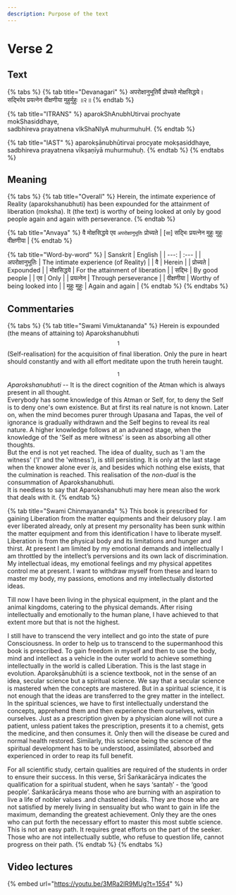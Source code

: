 ```yaml
---
description: Purpose of the text
---
```


# Verse 2

## Text

{% tabs %}
{% tab title="Devanagari" %}
अपरोक्षानुभूतिर्वै प्रोच्यते मोक्षसिद्धये।  
सद्भिरेव प्रयत्नेन वीक्षणीया मुहुर्मुहुः ॥२॥
{% endtab %}

{% tab title="ITRANS" %}
aparokShAnubhUtirvai prochyate mokShasiddhaye,  
sadbhireva prayatnena vIkShaNIyA muhurmuhuH.
{% endtab %}

{% tab title="IAST" %}
aparokṣānubhūtirvai procyate mokṣasiddhaye,  
sadbhireva prayatnena vīkṣaṇīyā muhurmuhuḥ.
{% endtab %}
{% endtabs %}

## Meaning

{% tabs %}
{% tab title="Overall" %}
Herein, the intimate experience of Reality \(aparokshanubhuti\) has been expounded for the attainment of liberation \(moksha\). It \(the text\) is worthy of being looked at only by good people again and again with perseverance.
{% endtab %}

{% tab title="Anvaya" %}
वै मोक्षसिद्धये एव `अपरोक्षानुभूतिः` प्रोच्यते \| \[`सा`\] सद्भिः प्रयत्नेन मुहुः मुहुः वीक्षणीया \|
{% endtab %}

{% tab title="Word-by-word" %}
| Sanskrit | English |
| ---: | :--- |
| अपरोक्षानुभूतिः | The intimate experience \(of Reality\) |
| वै | Herein |
| प्रोच्यते | Expounded |
| मोक्षसिद्धये | For the attainment of liberation |
| सद्भिः | By good people |
| एव | Only |
| प्रयत्नेन | Through perseverance |
| वीक्षणीया | Worthy of being looked into |
| मुहुः मुहुः | Again and again |
{% endtab %}
{% endtabs %}

## Commentaries

{% tabs %}
{% tab title="Swami Vimuktananda" %}
Herein is expounded \(the means of attaining to\) Aparokshanubhuti$$^1$$ \(Self-realisation\) for the acquisition of final liberation. Only the pure in heart should constantly and with all effort meditate upon the truth herein taught.

$$^1$$_Aparokshanubhuti_ -- It is the direct cognition of the Atman which is always present in all thought.  
Everybody has some knowledge of this Atman or Self, for, to deny the Self is to deny one's own existence. But at first its real nature is not known. Later on, when the mind becomes purer through Upasana and Tapas, the veil of ignorance is gradually withdrawn and the Self begins to reveal its real nature. A higher knowledge follows at an advaned stage, when the knowledge of the 'Self as mere witness' is seen as absorbing all other thoughts.  
But the end is not yet reached. The idea of duality, such as 'I am the witness' \('I' and the 'witness'\), is still persisting. It is only at the last stage when the knower alone ever _is,_ and besides which nothing else exists, that the culmination is reached. This realisation of the _non-dual_ is the consummation of Aparokshanubhuti.  
It is needless to say that Aparokshanubhuti may here mean also the work that deals with it.
{% endtab %}

{% tab title="Swami Chinmayananda" %}
This book is prescribed for gaining Liberation from the matter equipments and their delusory play. I am ever liberated already, only at present my personality has been sunk within the matter equipment and from this identification I have to liberate myself. Liberation is from the physical body and its limitations and hunger and thirst. At present I am limited by my emotional demands and intellectually I am throttled by the intellect’s perversions and its own lack of discrimination. My intellectual ideas, my emotional feelings and my physical appetites control me at present. I want to withdraw myself from these and learn to master my body, my passions, emotions and my intellectually distorted ideas. 

Till now I have been living in the physical equipment, in the plant and the animal kingdoms, catering to the physical demands. After rising intellectually and emotionally to the human plane, I have achieved to that extent more but that is not the highest. 

I still have to transcend the very intellect and go into the state of pure Consciousness. In order to help us to transcend to the supermanhood this book is prescribed. To gain freedom in myself and then to use the body, mind and intellect as a vehicle in the outer world to achieve something intellectually in the world is called Liberation. This is the last stage in evolution. Aparokṣānubhūti is a science textbook, not in the sense of an idea, secular science but a spiritual science. We say that a secular science is mastered when the concepts are mastered. But in a spiritual science, it is not enough that the ideas are transferred to the grey matter in the intellect. In the spiritual sciences, we have to first intellectuaIly understand the concepts, apprehend them and then experience them ourselves, within ourselves. Just as a prescription given by a physician alone will not cure a patient, unless patient takes the prescription, presents it to a chemist, gets the medicine, and then consumes it. Only then will the disease be cured and normal health restored. Similarly, this science being the science of the spiritual development has to be understood, assimilated, absorbed and experienced in order to reap its full benefit. 

For all scientific study, certain qualities are required of the students in order to ensure their success. In this verse, Śrī Śaṅkarācārya indicates the qualification for a spiritual student, when he says ‘santaḥ’ - the ‘good people’. Śaṅkarācārya means those who are burning with an aspiration to live a life of nobler values .and chastened ideals. They are those who are not satisfied by merely living in sensuality but who want to gain in life the maximum, demanding the greatest achievement. Only they are the ones who can put forth the necessary effort to master this most subtle science. This is not an easy path. It requires great efforts on the part of the seeker. Those who are not intellectually subtle, who refuse to question life, cannot progress on their path.
{% endtab %}
{% endtabs %}

## Video lectures

{% embed url="https://youtu.be/3MRa2lR9MUg?t=1554" %}



